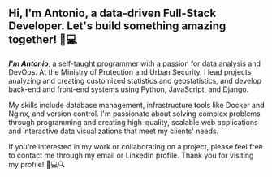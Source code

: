 ## Hi, I'm Antonio, a data-driven Full-Stack Developer. Let's build something amazing together! 🚀💻


***I'm Antonio***, a self-taught programmer with a passion for data analysis and DevOps. At the Ministry of Protection and Urban Security, I lead projects analyzing and creating customized statistics and geostatistics, and develop back-end and front-end systems using Python, JavaScript, and Django.

My skills include database management, infrastructure tools like Docker and Nginx, and version control. I'm passionate about solving complex problems through programming and creating high-quality, scalable web applications and interactive data visualizations that meet my clients' needs.

If you're interested in my work or collaborating on a project, please feel free to contact me through my email or LinkedIn profile. Thank you for visiting my profile! 🚀💻🔍
